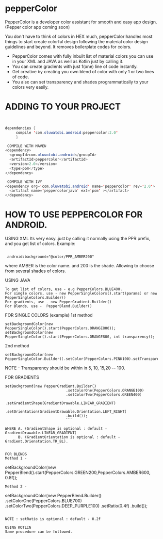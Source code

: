 # pepperColor
PepperColor is a developer color assistant for smooth and easy app design. (Pepper color app coming soon)

You don't have to think of colors in HEX much, pepperColor handles most things to start create colorful design
following the material color design guidelines and beyond. It removes boilerplate codes for colors. 

- PepperColor comes with fully inbuilt list of material colors you can use in your XML and JAVA as well as Kotlin
just by calling it.
- You can create gradients with just 1(one) line of code instantly.
- Get creative by creating you own blend of color with only 1 or two lines of code.
- You also can set transparency and shades programmatically to your colors very easily.


# ADDING TO YOUR PROJECT
```Java


dependencies { 
     compile 'com.oluwatobi.android:peppercolor:2.0'
     }

 COMPILE WITH MAVEN
<dependency>
  <groupId>com.oluwatobi.android</groupId>
  <artifactId>peppercolor</artifactId>
  <version>2.0</version>
  <type>pom</type>
</dependency>

 COMPILE WITH IVY
<dependency org='com.oluwatobi.android' name='peppercolor' rev='2.0'>
  <artifact name='peppercolorjava' ext='pom' ></artifact>
</dependency>

```

# HOW TO USE PEPPERCOLOR FOR ANDROID.

USING XML
Its very easy..just by calling it normally using the PPR prefix, and you get list of colors.
Example:
```

 android:background="@color/PPR_AMBER200"
```
where AMBER is the color name. and 200 is the shade. Allowing to choose from several shades of colors.

 USING JAVA
 ```
To get list of colors, use - e.g PepperColors.BLUE400.
For single colors, use - new PepperSingleColors().start(params) or new PepperSingleColors.Builder()
For gradients, use - new PepperGradient.Builder()
For Blends, use -  PepperBlend.Builder()
```

FOR SINGLE COLORS (example)
1st method
```
setBackgroundColor(new PepperSingleColor().start(PepperColors.ORANGE800)); 
setBackgroundColor(new PepperSingleColor().start(PepperColors.ORANGE800, int transparency));
```

2nd method
```
setBackgroundColor(new PepperSingleColor.Builder().setColor(PepperColors.PINK100).setTransparency(40).build());
```


NOTE - Transparency should be within in 5, 10, 15,20 -- 100.

FOR GRADIENTS 
```
setBackground(new PepperGradient.Builder()
                            .setColorOne(PepperColors.ORANGE100)
                            .setColorTwo(PepperColors.GREEN400)
                            .setGradientShape(GradientDrawable.LINEAR_GRADIENT)
                            .setOrientation(GradientDrawable.Orientation.LEFT_RIGHT)
                            .build());
                            ```

WHERE A. (GradientShape is optional : default - GradientDrawable.LINEAR_GRADIENT)
      B. (GradientOrientation is optional : default - Gradient.Orienatation.TR_BL).
      
      
FOR BLENDS
Method 1 -
```
setBackgroundColor(new PepperBlend().start(PepperColors.GREEN200,PepperColors.AMBER600, 0.8f));
```
Method 2 -
```
setBackgroundColor(new PepperBlend.Builder()
.setColorOne(PepperColors.BLUE700)
.setColorTwo(PepperColors.DEEP_PURPLE100)
.setRatio(0.4f)
.build());
```

NOTE : setRatio is optional : default - 0.2f

USING KOTLIN
Same procedure can be followed.



